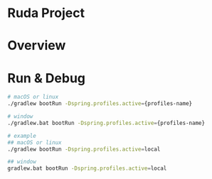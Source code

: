 # Ruda Project

# Overview

# Run & Debug
```bash
# macOS or linux
./gradlew bootRun -Dspring.profiles.active={profiles-name}

# window
./gradlew.bat bootRun -Dspring.profiles.active={profiles-name}

# example
## macOS or linux
./gradlew bootRun -Dspring.profiles.active=local

## window
gradlew.bat bootRun -Dspring.profiles.active=local
```